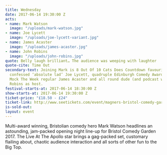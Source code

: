 ```yaml
---
title: Wednesday
date: 2017-06-14 19:30:00 Z
acts:
- name: Mark Watson
  image: "/uploads/mark-watson.jpg"
- name: Joe Lycett
  image: "/uploads/joe-lycett-variant.jpg"
- name: James Acaster
  image: "/uploads/james-acaster.jpg"
- name: John Robins
  image: "/uploads/john-robins.jpg"
quote: Belly laugh brilliant… The audience was weeping with laughter
quote-cite: Time Out
secondary-text: Joining Mark is 8 Out Of 10 Cats Does Countdown favourite and self
  confessed ‘absolute lad’ Joe Lycett, quadruple Edinburgh Comedy Award nominee and
  Mock The Week regular James Acaster and all round dude (and podcast wonder) John
  Robins as host.
festival-starts-at: 2017-06-14 18:30:00 Z
show-starts-at: 2017-06-14 19:30:00 Z
ticket-price: "£18.50 - £24"
ticket-link: http://www.seetickets.com/event/magners-bristol-comedy-garden-reginald-d-hunter/big-top-bristol-comedy-garden/973926/
is-sold-out: 
layout: event
---
```


Multi-award winning, Bristolian comedy hero Mark Watson headlines an astounding, jam-packed opening night line-up for Bristol Comedy Garden 2017. The Live At The Apollo star brings a gag-packed set, customary flailing about, chaotic audience interaction and all sorts of other fun to the Big Top.